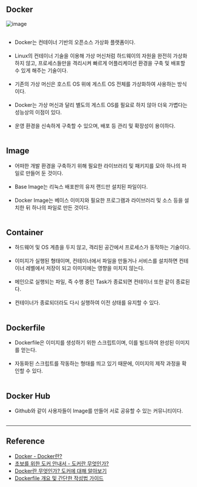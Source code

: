 Docker
------

![image](https://user-images.githubusercontent.com/56240505/77922100-9287d080-72db-11ea-8da0-fd29b3c58765.png)<br><br>

-	Docker는 컨테이너 기반의 오픈소스 가상화 플랫폼이다.<br><br>
-	Linux의 컨테이너 기술을 이용해 가상 머신처럼 하드웨이의 자원을 완전히 가상화 하지 않고, 프로세스들만을 격리시켜 빠르게 어플리케이션 환경을 구축 및 배포할 수 있게 해주는 기술이다.<br><br>
-	기존의 가상 머신은 호스트 OS 위에 게스트 OS 전체를 가상화하여 사용하는 방식이다.<br><br>
-	Docker는 가상 머신과 달리 별도의 게스트 OS를 필요로 하지 않아 더욱 가볍다는 성능상의 이점이 있다.<br><br>
-	운영 환경을 신속하게 구축할 수 있으며, 배포 등 관리 및 확장성이 용이하다.<br><br>

Image
-----

-	어떠한 개발 환경을 구축하기 위해 필요한 라이브러리 및 패키지를 모아 하나의 파일로 만들어 둔 것이다.<br><br>
-	Base Image는 리눅스 배포판의 유저 랜드만 설치된 파일이다.<br><br>
-	Docker Image는 베이스 이미지와 필요한 프로그램과 라이브러리 및 소스 등을 설치한 뒤 하나의 파일로 만든 것이다.<br><br>

Container
---------

-	하드웨어 및 OS 계층을 두지 않고, 격리된 공간에서 프로세스가 동작하는 기술이다.<br><br>
-	이미지가 실행된 형태이며, 컨테이너에서 파일을 만들거나 서비스를 설치하면 컨테이너 레벨에서 저장이 되고 이미지에는 영향을 미치지 않는다.<br><br>
-	메인으로 실행되는 파일, 즉 수행 중인 Task가 종료되면 컨테이너 또한 같이 종료된다.<br><br>
-	컨테이너가 종료되더라도 다시 실행하여 이전 상태를 유지할 수 있다.<br><br>

Dockerfile
----------

-	Dockerfile은 이미지를 생성하기 위한 스크립트이며, 이를 빌드하여 완성된 이미지를 얻는다.<br><br>
-	자동화된 스크립트를 작동하는 형태를 띄고 있기 때문에, 이미지의 제작 과정을 확인할 수 있다.<br><br>

Docker Hub
----------

-	Github와 같이 사용자들이 Image를 만들어 서로 공유할 수 있는 커뮤니티이다.<br><br>

---

Reference
---------

-	[Docker - Docker란?](https://galid1.tistory.com/320)
-	[초보를 위한 도커 안내서 - 도커란 무엇인가?](https://subicura.com/2017/01/19/docker-guide-for-beginners-1.html)
-	[Docker란 무엇인가? 도커에 대해 알아보기](https://judo0179.tistory.com/14)
-	[Dockerfile 개요 및 간단한 작성법 가이드](https://blog.naver.com/alice_k106/220646382977)
